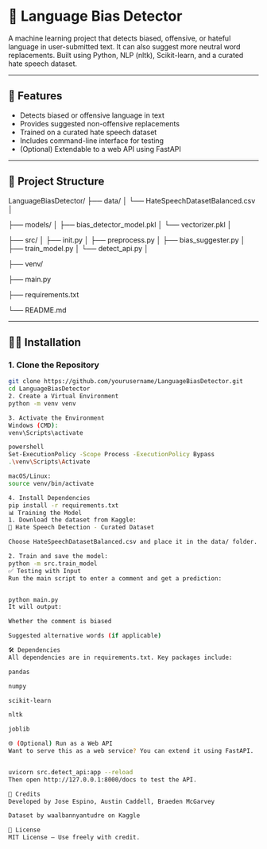# 🧠 Language Bias Detector

A machine learning project that detects biased, offensive, or hateful language in user-submitted text. It can also suggest more neutral word replacements. Built using Python, NLP (nltk), Scikit-learn, and a curated hate speech dataset.

---

## 🚀 Features

- Detects biased or offensive language in text
- Provides suggested non-offensive replacements
- Trained on a curated hate speech dataset
- Includes command-line interface for testing
- (Optional) Extendable to a web API using FastAPI

---

## 📁 Project Structure

LanguageBiasDetector/
├── data/ │ └── HateSpeechDatasetBalanced.csv │ 

├── models/ │ ├── bias_detector_model.pkl │ └── vectorizer.pkl │ 

├── src/ │ ├── init.py │ ├── preprocess.py │ ├── bias_suggester.py │ ├── train_model.py │ └── detect_api.py │ 

├── venv/  

├── main.py 

├── requirements.txt 

└── README.md



---

## 🧑‍💻 Installation

### 1. Clone the Repository

```bash
git clone https://github.com/yourusername/LanguageBiasDetector.git
cd LanguageBiasDetector
2. Create a Virtual Environment
python -m venv venv

3. Activate the Environment
Windows (CMD):
venv\Scripts\activate

powershell
Set-ExecutionPolicy -Scope Process -ExecutionPolicy Bypass
.\venv\Scripts\Activate

macOS/Linux:
source venv/bin/activate

4. Install Dependencies
pip install -r requirements.txt
📊 Training the Model
1. Download the dataset from Kaggle:
🔗 Hate Speech Detection - Curated Dataset

Choose HateSpeechDatasetBalanced.csv and place it in the data/ folder.

2. Train and save the model:
python -m src.train_model
✅ Testing with Input
Run the main script to enter a comment and get a prediction:


python main.py
It will output:

Whether the comment is biased

Suggested alternative words (if applicable)

🛠 Dependencies
All dependencies are in requirements.txt. Key packages include:

pandas

numpy

scikit-learn

nltk

joblib

🌐 (Optional) Run as a Web API
Want to serve this as a web service? You can extend it using FastAPI.


uvicorn src.detect_api:app --reload
Then open http://127.0.0.1:8000/docs to test the API.

🧠 Credits
Developed by Jose Espino, Austin Caddell, Braeden McGarvey

Dataset by waalbannyantudre on Kaggle

📄 License
MIT License – Use freely with credit.




